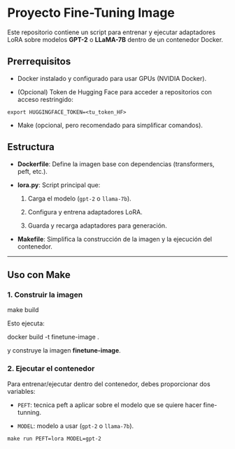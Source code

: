 # **Proyecto Fine-Tuning Image**

Este repositorio contiene un script para entrenar y ejecutar adaptadores LoRA sobre modelos **GPT-2** o **LLaMA-7B** dentro de un contenedor Docker.

## **Prerrequisitos**

* Docker instalado y configurado para usar GPUs (NVIDIA Docker).

* (Opcional) Token de Hugging Face para acceder a repositorios con acceso restringido:

 `export HUGGINGFACE_TOKEN=<tu_token_HF>`

* Make (opcional, pero recomendado para simplificar comandos).

## **Estructura**

* **Dockerfile**: Define la imagen base con dependencias (transformers, peft, etc.).

* **lora.py**: Script principal que:

  1. Carga el modelo (`gpt-2` o `llama-7b`).

  2. Configura y entrena adaptadores LoRA.

  3. Guarda y recarga adaptadores para generación.

* **Makefile**: Simplifica la construcción de la imagen y la ejecución del contenedor.

---

## **Uso con Make**

### **1\. Construir la imagen**

make build

Esto ejecuta:

docker build \-t finetune-image .

y construye la imagen **finetune-image**.

### **2\. Ejecutar el contenedor**

Para entrenar/ejecutar dentro del contenedor, debes proporcionar dos variables:

* `PEFT`: tecnica peft a aplicar sobre el modelo que se quiere hacer fine-tunning.

* `MODEL`: modelo a usar (`gpt-2` o `llama-7b`).

`make run PEFT=lora MODEL=gpt-2`


